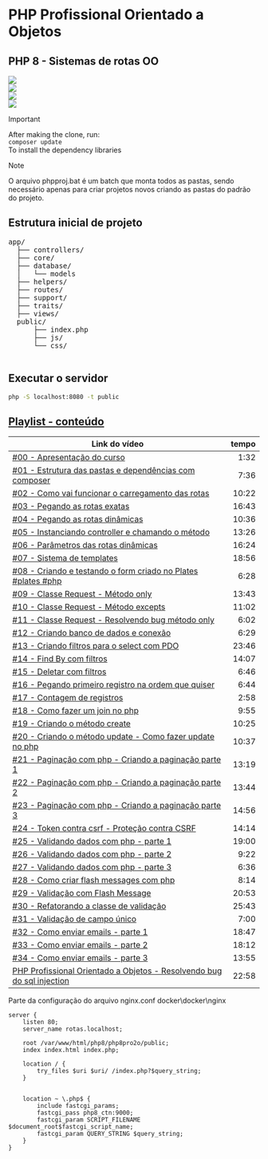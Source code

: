 # PHP Profissional Orientado a Objetos

## PHP 8 - Sistemas de rotas OO


<img src="https://img.shields.io/github/languages/count/JRGGRoberto/php8proOO"><br>
<img src="https://img.shields.io/github/repo-size/JRGGRoberto/php8proOO"><br>
<img src="https://img.shields.io/github/last-commit/JRGGRoberto/php8proOO"><br>
<img src="https://img.shields.io/github/issues/JRGGRoberto/php8proOO"><br>

> [!IMPORTANT]
> After making the clone, run:<br>
> ```composer update ```<br>
> To install the dependency libraries



> [!NOTE]
> O arquivo phpproj.bat é um batch que monta todos as pastas, sendo necessário apenas para criar projetos novos criando as pastas do padrão do projeto.



## Estrutura inicial de projeto
<pre>
app/
  ├── controllers/
  ├── core/
  ├── database/
  │   └── models
  ├── helpers/
  ├── routes/
  ├── support/
  ├── traits/
  ├── views/
  public/
      ├── index.php
      ├── js/
      └── css/

</pre>

## Executar o servidor
~~~bash
php -S localhost:8080 -t public
~~~


## [Playlist - conteúdo ](https://www.youtube.com/playlist?list=PLyugqHiq-SKdK8YjyV7x51IWZxpk9wVQN)
  
Link do vídeo                                      | tempo
-------------------------------------------------- | ------:
[#00 - Apresentação do curso](https://www.youtube.com/watch?v=v3yCBmhUUtY&list=PLyugqHiq-SKdK8YjyV7x51IWZxpk9wVQN&index=1&pp=iAQB) | 1:32
[#01 - Estrutura das pastas e dependências com composer](https://www.youtube.com/watch?v=nvCDYRS2QzM&list=PLyugqHiq-SKdK8YjyV7x51IWZxpk9wVQN&index=2&pp=iAQB) | 7:36
[#02 - Como vai funcionar o carregamento das rotas](https://www.youtube.com/watch?v=LVcIgUlbhcM&list=PLyugqHiq-SKdK8YjyV7x51IWZxpk9wVQN&index=3&pp=iAQB) | 10:22
[#03 - Pegando as rotas exatas](https://www.youtube.com/watch?v=VPO68M8cpsM&list=PLyugqHiq-SKdK8YjyV7x51IWZxpk9wVQN&index=4&pp=iAQB) | 16:43
[#04 - Pegando as rotas dinâmicas](https://www.youtube.com/watch?v=zPARkz2Krgw&list=PLyugqHiq-SKdK8YjyV7x51IWZxpk9wVQN&index=5&pp=iAQB) | 10:36
[#05 - Instanciando controller e chamando o método](https://www.youtube.com/watch?v=MdWI6m5hHzU&list=PLyugqHiq-SKdK8YjyV7x51IWZxpk9wVQN&index=6&pp=iAQB) | 13:26
[#06 - Parâmetros das rotas dinâmicas](https://www.youtube.com/watch?v=3k-w0R5mA3w&list=PLyugqHiq-SKdK8YjyV7x51IWZxpk9wVQN&index=7&pp=iAQB) | 16:24
[#07 - Sistema de templates](https://www.youtube.com/watch?v=7CZW4cea49c&list=PLyugqHiq-SKdK8YjyV7x51IWZxpk9wVQN&index=8&pp=iAQB) | 18:56
[#08 - Criando e testando o form criado no Plates #plates #php](https://www.youtube.com/watch?v=KIovWG1FRbU&list=PLyugqHiq-SKdK8YjyV7x51IWZxpk9wVQN&index=9&pp=iAQB) | 6:28
[#09 - Classe Request - Método only](https://www.youtube.com/watch?v=AonNyAW6zEs&list=PLyugqHiq-SKdK8YjyV7x51IWZxpk9wVQN&index=10&pp=iAQB) | 13:43
[#10 - Classe Request - Método excepts](https://www.youtube.com/watch?v=K_sEnhWyBP0&list=PLyugqHiq-SKdK8YjyV7x51IWZxpk9wVQN&index=11&pp=iAQB) | 11:02
[#11 - Classe Request - Resolvendo bug método only](https://www.youtube.com/watch?v=wAVwmcHRQfs&list=PLyugqHiq-SKdK8YjyV7x51IWZxpk9wVQN&index=12&pp=iAQB) | 6:02
[#12 - Criando banco de dados e conexão](https://www.youtube.com/watch?v=aU9vy4I3ufc&list=PLyugqHiq-SKdK8YjyV7x51IWZxpk9wVQN&index=13&pp=iAQB) | 6:29
[#13 - Criando filtros para o select com PDO](https://www.youtube.com/watch?v=5qB3Wj8EiQo&list=PLyugqHiq-SKdK8YjyV7x51IWZxpk9wVQN&index=14&pp=iAQB) | 23:46
[#14 - Find By com filtros](https://www.youtube.com/watch?v=5vnf8yNSZ5o&list=PLyugqHiq-SKdK8YjyV7x51IWZxpk9wVQN&index=15&pp=iAQB) | 14:07
[#15 - Deletar com filtros](https://www.youtube.com/watch?v=WJdeBO2QLls&list=PLyugqHiq-SKdK8YjyV7x51IWZxpk9wVQN&index=16&pp=iAQB) | 6:46
[#16 - Pegando primeiro registro na ordem que quiser](https://www.youtube.com/watch?v=5XXzDRndoWQ&list=PLyugqHiq-SKdK8YjyV7x51IWZxpk9wVQN&index=17&pp=iAQB) | 6:44
[#17 - Contagem de registros](https://www.youtube.com/watch?v=m1IvfjMLYdA&list=PLyugqHiq-SKdK8YjyV7x51IWZxpk9wVQN&index=18&pp=iAQB) | 2:58
[#18 - Como fazer um join no php](https://www.youtube.com/watch?v=IlEUtTK8D-0&list=PLyugqHiq-SKdK8YjyV7x51IWZxpk9wVQN&index=19&pp=iAQB) | 9:55
[#19 - Criando o método create](https://www.youtube.com/watch?v=eZopCl7mRKg&list=PLyugqHiq-SKdK8YjyV7x51IWZxpk9wVQN&index=20&pp=iAQB) | 10:25
[#20 - Criando o método update - Como fazer update no php](https://www.youtube.com/watch?v=rAjKLoliz3Q&list=PLyugqHiq-SKdK8YjyV7x51IWZxpk9wVQN&index=21&pp=iAQB) | 10:37
[#21 - Paginação com php - Criando a paginação parte 1](https://www.youtube.com/watch?v=IKblKZXMvcM&list=PLyugqHiq-SKdK8YjyV7x51IWZxpk9wVQN&index=22&pp=iAQB) | 13:19
[#22 - Paginação com php - Criando a paginação parte 2](https://www.youtube.com/watch?v=n9zr-bkB-68&list=PLyugqHiq-SKdK8YjyV7x51IWZxpk9wVQN&index=23&pp=iAQB) | 13:44
[#23 - Paginação com php - Criando a paginação parte 3](https://www.youtube.com/watch?v=Y0PLXuxbQRg&list=PLyugqHiq-SKdK8YjyV7x51IWZxpk9wVQN&index=24&pp=iAQB) | 14:56
[#24 - Token contra csrf - Proteção contra CSRF](https://www.youtube.com/watch?v=ELH-N5S3PJk&list=PLyugqHiq-SKdK8YjyV7x51IWZxpk9wVQN&index=25&pp=iAQB) | 14:14
[#25 - Validando dados com php - parte 1](https://www.youtube.com/watch?v=TUpZ44nUh9E&list=PLyugqHiq-SKdK8YjyV7x51IWZxpk9wVQN&index=26&pp=iAQB) | 19:00
[#26 - Validando dados com php - parte 2](https://www.youtube.com/watch?v=oEea-e87srg&list=PLyugqHiq-SKdK8YjyV7x51IWZxpk9wVQN&index=27&pp=iAQB) | 9:22
[#27 - Validando dados com php - parte 3](https://www.youtube.com/watch?v=Qf8NpTD8c4k&list=PLyugqHiq-SKdK8YjyV7x51IWZxpk9wVQN&index=28&pp=iAQB) | 6:36
[#28 - Como criar flash messages com php](https://www.youtube.com/watch?v=g5FPAppZiqo&list=PLyugqHiq-SKdK8YjyV7x51IWZxpk9wVQN&index=29&pp=iAQB) | 8:14
[#29 - Validação com Flash Message](https://www.youtube.com/watch?v=efB8fUzMZe0&list=PLyugqHiq-SKdK8YjyV7x51IWZxpk9wVQN&index=30&pp=iAQB) | 20:53
[#30 - Refatorando a classe de validação](https://www.youtube.com/watch?v=aoJRTkKnBNY&list=PLyugqHiq-SKdK8YjyV7x51IWZxpk9wVQN&index=31&pp=iAQB) | 25:43
[#31 - Validação de campo único](https://www.youtube.com/watch?v=EwU0ijjMTSw&list=PLyugqHiq-SKdK8YjyV7x51IWZxpk9wVQN&index=32&pp=iAQB) | 7:00
[#32 - Como enviar emails - parte 1](https://www.youtube.com/watch?v=N-071QyQ_gg&list=PLyugqHiq-SKdK8YjyV7x51IWZxpk9wVQN&index=33&pp=iAQB) | 18:47
[#33 - Como enviar emails - parte 2](https://www.youtube.com/watch?v=JT063o8OaHY&list=PLyugqHiq-SKdK8YjyV7x51IWZxpk9wVQN&index=34&pp=iAQB) | 18:12
[#34 - Como enviar emails - parte 3](https://www.youtube.com/watch?v=BFyEVqqaX9c&list=PLyugqHiq-SKdK8YjyV7x51IWZxpk9wVQN&index=35&pp=iAQB) | 13:55
[PHP Profissional Orientado a Objetos - Resolvendo bug do sql injection](https://www.youtube.com/watch?v=O4reeB1WkcM&list=PLyugqHiq-SKdK8YjyV7x51IWZxpk9wVQN&index=36&pp=iAQB) | 22:58


Parte da configuração do arquivo nginx.conf
docker\docker\nginx
```
server {
    listen 80;
    server_name rotas.localhost;

    root /var/www/html/php8/php8pro2o/public;
    index index.html index.php;

    location / {
	    try_files $uri $uri/ /index.php?$query_string;
    }


    location ~ \.php$ {
        include fastcgi_params;
        fastcgi_pass php8_ctn:9000;
        fastcgi_param SCRIPT_FILENAME $document_root$fastcgi_script_name;
        fastcgi_param QUERY_STRING $query_string;
    }
}

``` 